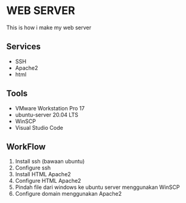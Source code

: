 
# WEB SERVER

This is how i make my web server


## Services

 - SSH
 - Apache2
 - html

## Tools
- VMware Workstation Pro 17
- ubuntu-server 20.04 LTS
- WinSCP
- Visual Studio Code
## WorkFlow
1. Install ssh (bawaan ubuntu)
2. Configure ssh
3. Install HTML Apache2
4. Configure HTML Apache2
5. Pindah file dari windows ke ubuntu server menggunakan WinSCP
6. Configure domain menggunakan Apache2
